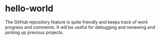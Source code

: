 # hello-world

The GitHub repository feature is quite friendly and keeps track of work progress and comments. It will be useful for debugging and reviewing and picking up previous projects.
